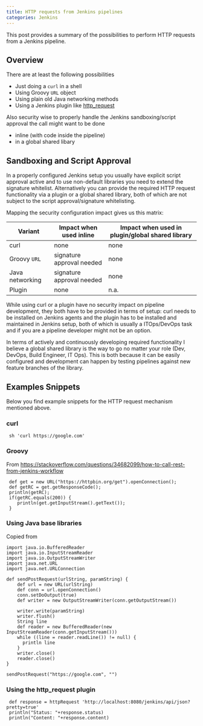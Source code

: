 ```yaml
---
title: HTTP requests from Jenkins pipelines
categories: Jenkins
---
```


This post provides a summary of the possibilities to perform HTTP requests from a Jenkins pipeline.

## Overview

There are at least the following possibilities

- Just doing a `curl` in a shell
- Using Groovy `URL` object
- Using plain old Java networking methods
- Using a Jenkins plugin like [http_request](https://www.jenkins.io/doc/pipeline/steps/http_request/)

Also security wise to properly handle the Jenkins sandboxing/script approval the call might want to be done

- inline (with code inside the pipeline)
- in a global shared libary

## Sandboxing and Script Approval

In a properly configured Jenkins setup you usually have explicit script approval active and to use
non-default libraries you need to extend the signature whitelist. Alternatively you can provide
the required HTTP request functionality via a plugin or a global shared library, both of which are
not subject to the script approval/signature whitelisting.

Mapping the security configuration impact gives us this matrix:

| Variant | Impact when used inline | Impact when used in plugin/global shared library |
| ------- | ------------- | ----------------------------------- |
| curl    | none | none |
| Groovy `URL` | signature approval needed | none |
| Java networking | signature approval needed | none |
| Plugin  | none | n.a. | 

While using curl or a plugin have no security impact on pipeline development, they both have to be 
provided in terms of setup: curl needs to be installed on Jenkins agents and the plugin has
to be installed and maintained in Jenkins setup, both of which is usually a ITOps/DevOps task
and if you are a pipeline developer might not be an option.

In terms of actively and continuously developing required functionality I believe a global
shared library is the way to go no matter your role (Dev, DevOps, Build Engineer, IT Ops). 
This is both because it can be easily configured and development can happen by testing 
pipelines against new feature branches of the library.

## Examples Snippets

Below you find example snippets for the HTTP request mechanism mentioned above.

### curl

     sh 'curl https://google.com'

### Groovy

From https://stackoverflow.com/questions/34682099/how-to-call-rest-from-jenkins-workflow

     def get = new URL("https://httpbin.org/get").openConnection();
     def getRC = get.getResponseCode();
     println(getRC);
     if(getRC.equals(200)) {
        println(get.getInputStream().getText()); 
     }

### Using Java base libraries

Copied from  

    import java.io.BufferedReader
    import java.io.InputStreamReader
    import java.io.OutputStreamWriter
    import java.net.URL
    import java.net.URLConnection

    def sendPostRequest(urlString, paramString) {
        def url = new URL(urlString)
        def conn = url.openConnection()
        conn.setDoOutput(true)
        def writer = new OutputStreamWriter(conn.getOutputStream())

        writer.write(paramString)
        writer.flush()
        String line
        def reader = new BufferedReader(new InputStreamReader(conn.getInputStream()))
        while ((line = reader.readLine()) != null) {
          println line
        }
        writer.close()
        reader.close()
    }

    sendPostRequest("https://google.com", "")

### Using the http_request plugin

     def response = httpRequest 'http://localhost:8080/jenkins/api/json?pretty=true'
     println("Status: "+response.status)
     println("Content: "+response.content)
